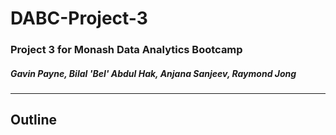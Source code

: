 # DABC-Project-3
### Project 3 for Monash Data Analytics Bootcamp
##### Gavin Payne, Bilal 'Bel' Abdul Hak, Anjana Sanjeev, Raymond Jong
---
## Outline
